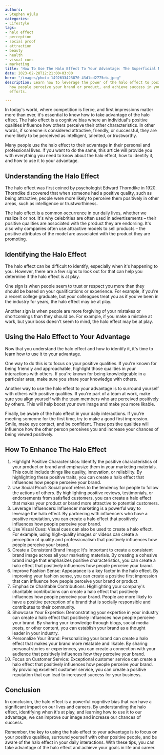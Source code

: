 ```yaml
---
authors:
- Stephen Ajulu
categories:
- Lifestyle
tags:
- halo effect
- perception
- social proof
- attraction
- beauty
- health
- visual cues
- marketing
title: 'How To Use The Halo Effect To Your Advantage: The Superficial Matter'
date: 2023-02-28T12:21:00+03:00
hero: "/images/photo-1492633423870-43d1cd2775eb.jpeg"
description: Learn how to leverage the power of the halo effect to positively influence
  how people perceive your brand or product, and achieve success in your marketing
  efforts.

---
```

In today's world, where competition is fierce, and first impressions matter more than ever, it's essential to know how to take advantage of the halo effect. The halo effect is a cognitive bias where an individual's positive qualities influence how others perceive their other characteristics. In other words, if someone is considered attractive, friendly, or successful, they are more likely to be perceived as intelligent, talented, or trustworthy.

Many people use the halo effect to their advantage in their personal and professional lives. If you want to do the same, this article will provide you with everything you need to know about the halo effect, how to identify it, and how to use it to your advantage.

## Understanding the Halo Effect

The halo effect was first coined by psychologist Edward Thorndike in 1920. Thorndike discovered that when someone had a positive quality, such as being attractive, people were more likely to perceive them positively in other areas, such as intelligence or trustworthiness.

The halo effect is a common occurrence in our daily lives, whether we realize it or not. It's why celebrities are often used in advertisements – their positive qualities are associated with the product they are endorsing. It's also why companies often use attractive models to sell products – the positive attributes of the model are associated with the product they are promoting.

## Identifying the Halo Effect

The halo effect can be difficult to identify, especially when it's happening to you. However, there are a few signs to look out for that can help you determine if the halo effect is at play.

One sign is when people seem to trust or respect you more than they should be based on your qualifications or experience. For example, if you're a recent college graduate, but your colleagues treat you as if you've been in the industry for years, the halo effect may be at play.

Another sign is when people are more forgiving of your mistakes or shortcomings than they should be. For example, if you make a mistake at work, but your boss doesn't seem to mind, the halo effect may be at play.

## Using the Halo Effect to Your Advantage

Now that you understand the halo effect and how to identify it, it's time to learn how to use it to your advantage.

One way to do this is to focus on your positive qualities. If you're known for being friendly and approachable, highlight those qualities in your interactions with others. If you're known for being knowledgeable in a particular area, make sure you share your knowledge with others.

Another way to use the halo effect to your advantage is to surround yourself with others with positive qualities. If you're part of a team at work, make sure you align yourself with the team members who are perceived positively by others. This will help boost your own image and make you more likable.

Finally, be aware of the halo effect in your daily interactions. If you're meeting someone for the first time, try to make a good first impression. Smile, make eye contact, and be confident. These positive qualities will influence how the other person perceives you and increase your chances of being viewed positively.

## How To Enhance The Halo Effect

 1. Highlight Positive Characteristics: Identify the positive characteristics of your product or brand and emphasize them in your marketing materials. This could include things like quality, innovation, or reliability. By highlighting these positive traits, you can create a halo effect that influences how people perceive your brand.
 2. Use Social Proof: Social proof refers to the tendency for people to follow the actions of others. By highlighting positive reviews, testimonials, or endorsements from satisfied customers, you can create a halo effect that makes your product or brand more attractive to potential customers.
 3. Leverage Influencers: Influencer marketing is a powerful way to leverage the halo effect. By partnering with influencers who have a positive reputation, you can create a halo effect that positively influences how people perceive your brand.
 4. Use Visual Cues: Visual cues can also be used to create a halo effect. For example, using high-quality images or videos can create a perception of quality and professionalism that positively influences how people perceive your brand.
 5. Create a Consistent Brand Image: It's important to create a consistent brand image across all your marketing materials. By creating a cohesive brand image that emphasizes positive characteristics, you can create a halo effect that positively influences how people perceive your brand.
 6. Improve Fashion Sense: Appearance is a key factor in the halo effect. By improving your fashion sense, you can create a positive first impression that can influence how people perceive your brand or product.
 7. Emphasize Charitable Contributions: Highlighting your company's charitable contributions can create a halo effect that positively influences how people perceive your brand. People are more likely to have a positive perception of a brand that is socially responsible and contributes to their community.
 8. Showcase Your Expertise: Demonstrating your expertise in your industry can create a halo effect that positively influences how people perceive your brand. By sharing your knowledge through blogs, social media posts, or other content, you can establish your brand as a thought leader in your industry.
 9. Personalize Your Brand: Personalizing your brand can create a halo effect that makes your brand more relatable and likable. By sharing personal stories or experiences, you can create a connection with your audience that positively influences how they perceive your brand.
10. Focus on Customer Service: Exceptional customer service can create a halo effect that positively influences how people perceive your brand. By providing excellent customer service, you can create a positive reputation that can lead to increased success for your business.

## Conclusion

In conclusion, the halo effect is a powerful cognitive bias that can have a significant impact on our lives and careers. By understanding the halo effect, identifying when it's at play, and learning how to use it to our advantage, we can improve our image and increase our chances of success.

Remember, the key to using the halo effect to your advantage is to focus on your positive qualities, surround yourself with other positive people, and be aware of the halo effect in your daily interactions. With these tips, you can take advantage of the halo effect and achieve your goals in life and career.